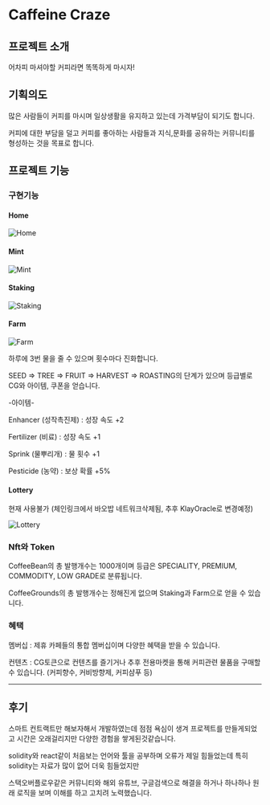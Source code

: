 # Caffeine Craze

## 프로젝트 소개
어차피 마셔야할 커피라면 똑똑하게 마시자!

## 기획의도
많은 사람들이 커피를 마시며 일상생활을 유지하고 있는데 가격부담이 되기도 합니다.

커피에 대한 부담을 덜고 커피를 좋아하는 사람들과 지식,문화를 공유하는 커뮤니티를 형성하는 것을 목표로 합니다.

## 프로젝트 기능


### 구현기능

#### Home


![Home](https://github.com/bchsol/update-klaytnWeb/assets/31833394/fc315476-c2db-46a4-b7b9-9b1abd3c0c8b)


#### Mint


![Mint](https://github.com/bchsol/update-klaytnWeb/assets/31833394/98ce69cb-e5f0-43f6-a240-89d5adb39905)


#### Staking


![Staking](https://github.com/bchsol/update-klaytnWeb/assets/31833394/30824e62-32e4-4726-83b2-41285fbbd13b)


#### Farm


![Farm](https://github.com/bchsol/update-klaytnWeb/assets/31833394/f765b45c-4510-4381-bdbe-4c090f6be28d)


하루에 3번 물을 줄 수 있으며 횟수마다 진화합니다.

SEED => TREE => FRUIT => HARVEST => ROASTING의 단계가 있으며 등급별로 CG와 아이템, 쿠폰을 얻습니다.


-아이템-

Enhancer (성작촉진제) : 성장 속도 +2

Fertilizer (비료) : 성장 속도 +1

Sprink (물뿌리개) : 물 횟수 +1

Pesticide (농약) : 보상 확률 +5%


#### Lottery

현재 사용불가 (체인링크에서 바오밥 네트워크삭제됨, 추후 KlayOracle로 변경예정)
 
![Lottery](https://github.com/bchsol/update-klaytnWeb/assets/31833394/ba518ec6-ffbb-438b-8716-3368cddb8747)


### Nft와 Token

CoffeeBean의 총 발행개수는 1000개이며 등급은 SPECIALITY, PREMIUM, COMMODITY, LOW GRADE로 분류됩니다.

CoffeeGrounds의 총 발행개수는 정해진게 없으며 Staking과 Farm으로 얻을 수 있습니다.


### 혜택

멤버십 : 제휴 카페들의 통합 멤버십이며 다양한 혜택을 받을 수 있습니다.

컨텐츠 : CG토큰으로 컨텐츠를 즐기거나 추후 전용마켓을 통해 커피관련 물품을 구매할 수 있습니다. (커피향수, 커비방향제, 커피샴푸 등)


---------------------------------------------------------------------------------------------

## 후기

스마트 컨트랙트만 해보자해서 개발하였는데 점점 욕심이 생겨 프로젝트를 만들게되었고 시간은 오래걸리지만 다양한 경험을 쌓게된것같습니다.

solidity와 react같이 처음보는 언어와 툴을 공부하며 오류가 제일 힘들었는데 특히 solidity는 자료가 많이 없어 더욱 힘들었지만

스택오버플로우같은 커뮤니티와 해외 유튜브, 구글검색으로 해결을 하거나 하나하나 원래 로직을 보며 이해를 하고 고치려 노력했습니다.
